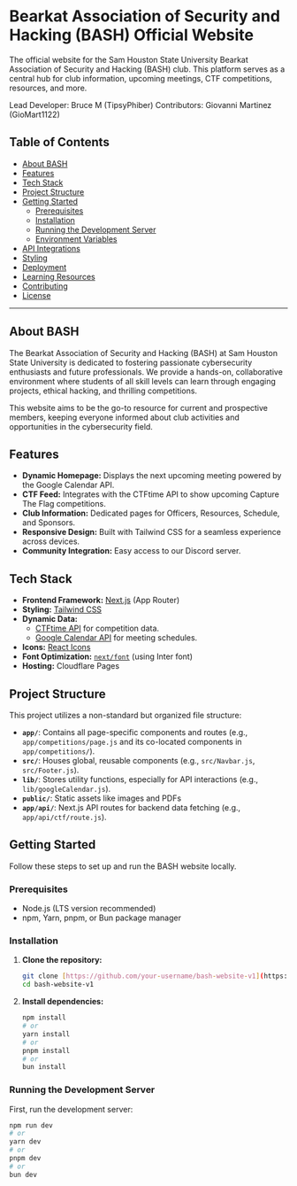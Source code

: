 # Bearkat Association of Security and Hacking (BASH) Official Website

The official website for the Sam Houston State University Bearkat Association of Security and Hacking (BASH) club. This platform serves as a central hub for club information, upcoming meetings, CTF competitions, resources, and more.

Lead Developer: Bruce M (TipsyPhiber)
Contributors: Giovanni Martinez (GioMart1122)

## Table of Contents

- [About BASH](#about-bash)
- [Features](#features)
- [Tech Stack](#tech-stack)
- [Project Structure](#project-structure)
- [Getting Started](#getting-started)
  - [Prerequisites](#prerequisites)
  - [Installation](#installation)
  - [Running the Development Server](#running-the-development-server)
  - [Environment Variables](#environment-variables)
- [API Integrations](#api-integrations)
- [Styling](#styling)
- [Deployment](#deployment)
- [Learning Resources](#learning-resources)
- [Contributing](#contributing)
- [License](#license)

---

## About BASH

The Bearkat Association of Security and Hacking (BASH) at Sam Houston State University is dedicated to fostering passionate cybersecurity enthusiasts and future professionals. We provide a hands-on, collaborative environment where students of all skill levels can learn through engaging projects, ethical hacking, and thrilling competitions.

This website aims to be the go-to resource for current and prospective members, keeping everyone informed about club activities and opportunities in the cybersecurity field.

## Features

- **Dynamic Homepage:** Displays the next upcoming meeting powered by the Google Calendar API.
- **CTF Feed:** Integrates with the CTFtime API to show upcoming Capture The Flag competitions.
- **Club Information:** Dedicated pages for Officers, Resources, Schedule, and Sponsors.
- **Responsive Design:** Built with Tailwind CSS for a seamless experience across devices.
- **Community Integration:** Easy access to our Discord server.

## Tech Stack

- **Frontend Framework:** [Next.js](https://nextjs.org) (App Router)
- **Styling:** [Tailwind CSS](https://tailwindcss.com/)
- **Dynamic Data:**
  - [CTFtime API](https://ctftime.org/api/) for competition data.
  - [Google Calendar API](https://developers.google.com/calendar/api) for meeting schedules.
- **Icons:** [React Icons](https://react-icons.github.io/react-icons/)
- **Font Optimization:** [`next/font`](https://nextjs.org/docs/app/building-your-application/optimizing/fonts) (using Inter font)
- **Hosting:** Cloudflare Pages

## Project Structure

This project utilizes a non-standard but organized file structure:

- **`app/`**: Contains all page-specific components and routes (e.g., `app/competitions/page.js` and its co-located components in `app/competitions/`).
- **`src/`**: Houses global, reusable components (e.g., `src/Navbar.js`, `src/Footer.js`).
- **`lib/`**: Stores utility functions, especially for API interactions (e.g., `lib/googleCalendar.js`).
- **`public/`**: Static assets like images and PDFs
- **`app/api/`**: Next.js API routes for backend data fetching (e.g., `app/api/ctf/route.js`).

## Getting Started

Follow these steps to set up and run the BASH website locally.

### Prerequisites

- Node.js (LTS version recommended)
- npm, Yarn, pnpm, or Bun package manager

### Installation

1.  **Clone the repository:**

    ```bash
    git clone [https://github.com/your-username/bash-website-v1](https://github.com/your-username/bash-website-v1)
    cd bash-website-v1
    ```

2.  **Install dependencies:**
    ```bash
    npm install
    # or
    yarn install
    # or
    pnpm install
    # or
    bun install
    ```

### Running the Development Server

First, run the development server:

```bash
npm run dev
# or
yarn dev
# or
pnpm dev
# or
bun dev
```
